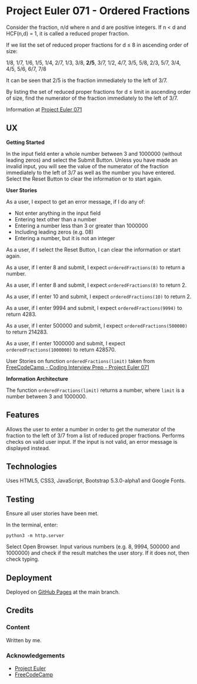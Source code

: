 # Project Euler 071 - Ordered Fractions

Consider the fraction, n/d where n and d are positive integers.  If n &lt; d and HCF(n,d) = 1, it is called a reduced proper fraction.

If we list the set of reduced proper fractions for d &le; 8 in ascending order of size:

1/8, 1/7, 1/6, 1/5, 1/4, 2/7, 1/3, 3/8, **2/5**, 3/7, 1/2, 4/7, 3/5, 5/8, 2/3, 5/7, 3/4, 4/5, 5/6, 6/7, 7/8

It can be seen that 2/5 is the fraction immediately to the left of 3/7.

By listing the set of reduced proper fractions for d &le; limit in ascending order of size, find the numerator of the fraction immediately to the left of 3/7.

Information at [Project Euler 071](https://projecteuler.net/problem=71)

## UX

**Getting Started**

In the input field enter a whole number between 3 and 1000000 (without leading zeros) and select the Submit Button.  Unless you have made an invalid input, you will see the value of the numerator of the fraction immediately to the left of 3/7 as well as the number you have entered.  Select the Reset Button to clear the information or to start again.

**User Stories**

As a user, I expect to get an error message, if I do any of:

- Not enter anything in the input field
- Entering text other than a number
- Entering a number less than 3 or greater than 1000000
- Including leading zeros (e.g. 08)
- Entering a number, but it is not an integer

As a user, if I select the Reset Button, I can clear the information or start again.

As a user, if I enter 8 and submit, I expect `orderedFractions(8)` to return a number.

As a user, if I enter 8 and submit, I expect `orderedFractions(8)` to return 2.

As a user, if I enter 10 and submit, I expect `orderedFractions(10)` to return 2.

As a user, if I enter 9994 and submit, I expect `orderedFractions(9994)` to return 4283.

As a user, if I enter 500000 and submit, I expect `orderedFractions(500000)` to return 214283.

As a user, if I enter 1000000 and submit, I expect `orderedFractions(1000000)` to return 428570.

User Stories on function `orderedFractions(limit)` taken from [FreeCodeCamp - Coding Interview Prep - Project Euler 071](https://www.freecodecamp.org/learn/coding-interview-prep/project-euler/problem-71-ordered-fractions)

**Information Architecture**

The function `orderedFractions(limit)` returns a number, where `limit` is a number between 3 and 1000000.

## Features

Allows the user to enter a number in order to get the numerator of the fraction to the left of 3/7 from a list of reduced proper fractions.  Performs checks on valid user input.  If the input is not valid, an error message is displayed instead.

## Technologies

Uses HTML5, CSS3, JavaScript, Bootstrap 5.3.0-alpha1 and Google Fonts.

## Testing

Ensure all user stories have been met.

In the terminal, enter:

    python3 -m http.server

Select Open Browser.  Input various numbers (e.g. 8, 9994, 500000 and 1000000) and check if the result matches the user story.  If it does not, then check typing.

## Deployment

Deployed on [GitHub Pages](https://derektypist.github.io/project-euler-071) at the main branch.

## Credits

### Content

Written by me.

### Acknowledgements

- [Project Euler](https://projecteuler.net)
- [FreeCodeCamp](https://www.freecodecamp.org)